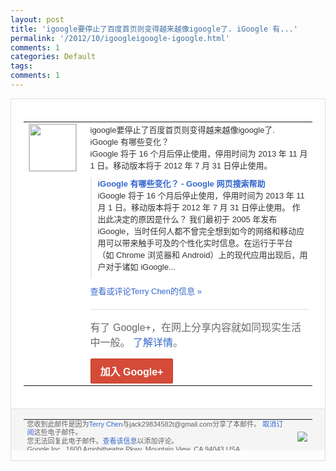 ```yaml
---
layout: post
title: 'igoogle要停止了百度首页则变得越来越像igoogle了. iGoogle 有...'
permalink: '/2012/10/igoogleigoogle-igoogle.html'
comments: 1
categories: Default
tags: 
comments: 1
---
```

<div style="border:solid 1px #dfdfdf;color:#686868;font:13px Arial"><div style="background-color:#fff;padding:20px;"><table cellpadding="0" cellspacing="0"><tr><td style="padding-right:15px;vertical-align:top"><a href="https://plus.google.com/_/notifications/emlink?emrecipient=110200756825219614165&amp;emid=CNDu6IernLMCFYGnQAod5B4AAA&amp;path=%2F108643996575278738906&amp;dt=1351173910711&amp;uob=8"><img height="75" src="https://lh3.googleusercontent.com/-KKRGTyJ5Bl0/AAAAAAAAAAI/AAAAAAAAEEY/jllxqER5dCk/s75-c-k-a/photo.jpg" style="border:solid 1px #cccccc;" width="75"/></a></td><td style="width:578px;color:#333;font:13px Arial;vertical-align:top"><div style="padding-bottom:10px">igoogle要停止了百度首页则变得越来<wbr/>越像igoogle了.<br/>iGoogle 有哪些变化？<br/>iGoogle 将于 16 个月后停止使用，停用时间为 2013 年 11 月 1 日。移动版本将于 2012 年 7 月 31 日停止使用。</div><div style="margin-bottom:10px;padding-left:10px; border-left:2px solid #EAEAEA"><span style="margin-right:5px"><a href="https://support.google.com/websearch/bin/answer.py?hl=zh-Hans&amp;answer=2664197" style="color:#3366CC;text-decoration:none"><span style="font-weight:bold">iGoogle 有哪些变化？ - Google 网页搜索帮助</span></a><div style="padding-bottom:10px">iGoogle 将于 16 个月后停止使用，停用时间为 2013 年 11 月 1 日。移动版本将于 2012 年 7 月 31 日停止使用。 作出此决定的原因是什么？ 我们最初于 2005 年发布 iGoogle，当时任何人都不曾完全想到<wbr/>如今的网络和移动应用可以带来触手可及的个<wbr/>性化实时信息。在运行于平台（如 Chrome 浏览器和 Android）上的现代应用出现后，用户<wbr/>对于诸如 iGoogle...</div></span></div><a href="https://plus.google.com/_/notifications/emlink?emrecipient=110200756825219614165&amp;emid=CNDu6IernLMCFYGnQAod5B4AAA&amp;path=%2F108643996575278738906%2Fposts%2FiL5qYi21g4Q%3Fgpinv%3DAMIXal9Am0XcZ6K2l2sFeARQoalxrHoQkAhmk_CeRr8GsxG41mVji0QF4qY8-JOI74Qnta7nrWu6xVyNnlr3DywG3oV7aa9U3l8DQSIlt3BsWKm5qc-rHug&amp;dt=1351173910711&amp;uob=8" style="color:#3366CC;text-decoration:none">查看或评论Terry Chen的信息 »</a><div style="margin-top:20px;border-top:solid 1px #dfdfdf"><div style="padding:15px 0;color:#686868;font:16px Arial">有了 Google+，在网上分享内容就如同现实生活中一般。 <a href="http://www.google.com/+/learnmore/" style="color:#3366CC;text-decoration:none">了解详情</a>。</div><a href="https://plus.google.com/_/notifications/emlink?emrecipient=110200756825219614165&amp;emid=CNDu6IernLMCFYGnQAod5B4AAA&amp;path=%2F%3Fgpinv%3DAMIXal9Am0XcZ6K2l2sFeARQoalxrHoQkAhmk_CeRr8GsxG41mVji0QF4qY8-JOI74Qnta7nrWu6xVyNnlr3DywG3oV7aa9U3l8DQSIlt3BsWKm5qc-rHug&amp;dt=1351173910711&amp;uob=8" style="display:inline-block;padding:7px 15px;background-color:#d44b38; color:#fff;font-size:16px; font-weight:bold;border-radius:2px;-webkit-border-radius:2px; -moz-border-radius:2px;border:solid 1px #c43b28; white-space:nowrap;text-decoration:none">加入 Google+</a></div></td></tr></table></div><div style="border-top:solid 1px #dfdfdf;padding:0 20px; background-color:#f5f5f5"><table cellpadding="0" cellspacing="0" style="height:50px"><tbody><tr><td style="vertical-align:middle;width:100%; color:#636363;font:11px Arial; line-height:120%">您收到此邮件是因为<a href="https://plus.google.com/_/notifications/emlink?emrecipient=110200756825219614165&amp;emid=CNDu6IernLMCFYGnQAod5B4AAA&amp;path=%2F108643996575278738906%3Fgpinv%3DAMIXal9Am0XcZ6K2l2sFeARQoalxrHoQkAhmk_CeRr8GsxG41mVji0QF4qY8-JOI74Qnta7nrWu6xVyNnlr3DywG3oV7aa9U3l8DQSIlt3BsWKm5qc-rHug&amp;dt=1351173910711&amp;uob=8" style="color:#3366CC;text-decoration:none">Terry Chen</a>与jack29834582t@gmail.com分享了本邮件。 <a href="https://plus.google.com/_/notifications/emlink?emrecipient=110200756825219614165&amp;emid=CNDu6IernLMCFYGnQAod5B4AAA&amp;path=%2F_%2Fnonplus%2Femailsettings%3Fgpinv%3DAMIXal9Am0XcZ6K2l2sFeARQoalxrHoQkAhmk_CeRr8GsxG41mVji0QF4qY8-JOI74Qnta7nrWu6xVyNnlr3DywG3oV7aa9U3l8DQSIlt3BsWKm5qc-rHug%26est%3DADH5u8Ur-AaeizEJ8gcKsLmH4oueEnzaagFWwkVfbX_DLR8j73H3GvN5Ay_echNXEw4FPlkJ6J45vYaw5ACZcejFBbVJBPuFLVRksLvWllAjhwVNFZl9e42Eaorbv9uV3wWeysDr8vpq9OKvsvbYCzGfT9y_-KT63g&amp;dt=1351173910711&amp;uob=8" style="color:#3366CC;text-decoration:none">取消订阅</a>这些电子邮件。<br/>您无法回复此电子邮件。<a href="https://plus.google.com/_/notifications/emlink?emrecipient=110200756825219614165&amp;emid=CNDu6IernLMCFYGnQAod5B4AAA&amp;path=%2F108643996575278738906%2Fposts%2FiL5qYi21g4Q%3Fgpinv%3DAMIXal9Am0XcZ6K2l2sFeARQoalxrHoQkAhmk_CeRr8GsxG41mVji0QF4qY8-JOI74Qnta7nrWu6xVyNnlr3DywG3oV7aa9U3l8DQSIlt3BsWKm5qc-rHug&amp;dt=1351173910711&amp;uob=8" style="color:#3366CC;text-decoration:none">查看该信息</a>以添加评论。<br/>Google Inc., 1600 Amphitheatre Pkwy, Mountain View, CA 94043 USA<br/></td><td><img src="https://ssl.gstatic.com/s2/oz/images/notifications/logo/google-plus-6617a72bb36cc548861652780c9e6ff1.png"/></td></tr></tbody></table></div></div>